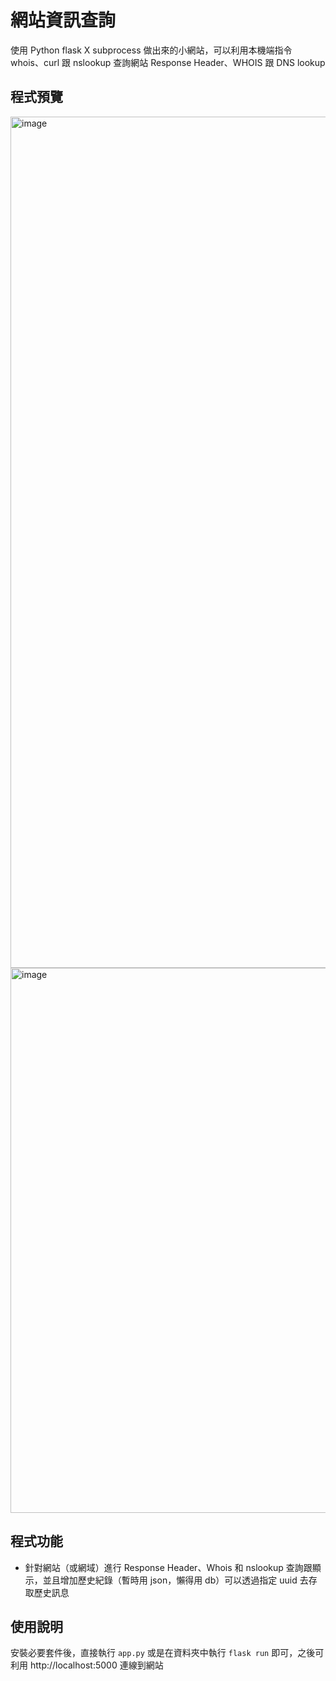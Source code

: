 # 網站資訊查詢
使用 Python flask X subprocess 做出來的小網站，可以利用本機端指令 whois、curl 跟 nslookup 查詢網站 Response Header、WHOIS 跟 DNS lookup

## 程式預覽
<img width="1362" alt="image" src="https://github.com/kangjwme/website_lookup_tools/assets/71870130/bae42141-ef90-4900-89db-9c4b64ca0592">

<img width="872" alt="image" src="https://github.com/kangjwme/website_lookup_tools/assets/71870130/5e206d57-bff9-44d9-b550-9a4953997a02">

## 程式功能
- 針對網站（或網域）進行 Response Header、Whois 和 nslookup 查詢跟顯示，並且增加歷史紀錄（暫時用 json，懶得用 db）可以透過指定 uuid 去存取歷史訊息
## 使用說明
安裝必要套件後，直接執行 `app.py` 或是在資料夾中執行 `flask run` 即可，之後可利用 http://localhost:5000 連線到網站
